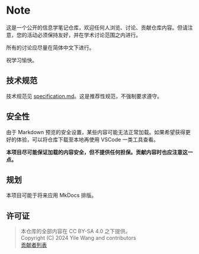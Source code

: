 # Note

这是一个公开的信息学笔记仓库，欢迎任何人浏览、讨论、贡献仓库内容。但请注意，您的活动必须保持友好，并在学术讨论范围之内进行。

所有的讨论应尽量在简体中文下进行。

祝学习愉快。

## 技术规范

技术规范见 [specification.md](./specification.md)。这是推荐性规范，不强制要求遵守。

## 安全性

由于 Markdown 预览的安全设置，某些内容可能无法正常加载。如果希望获得更好的体验，可以将仓库下载至本地再使用 VSCode 一类工具查看。

**本项目尽可能保证加载的内容安全，但不提供任何担保。贡献内容时也应注意这一点。**

## 规划

本项目可能于将来应用 MkDocs 排版。

## 许可证

> 本仓库的全部内容在 CC BY-SA 4.0 之下提供。  
> Copyright (C)  2024  Yile Wang and contributors  
> [贡献者列表](https://github.com/bluewindde-bot/Note/graphs/contributors)